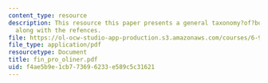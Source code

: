 ```yaml
---
content_type: resource
description: This resource this paper presents a general taxonomy?of?both?opensource?and?proprietary?software?licenses
  along with the refences.
file: https://ol-ocw-studio-app-production.s3.amazonaws.com/courses/6-901-inventions-and-patents-fall-2005/f4ae5b9e1cb773696233e589c5c31621_fin_pro_oliner.pdf
file_type: application/pdf
resourcetype: Document
title: fin_pro_oliner.pdf
uid: f4ae5b9e-1cb7-7369-6233-e589c5c31621
---
```

